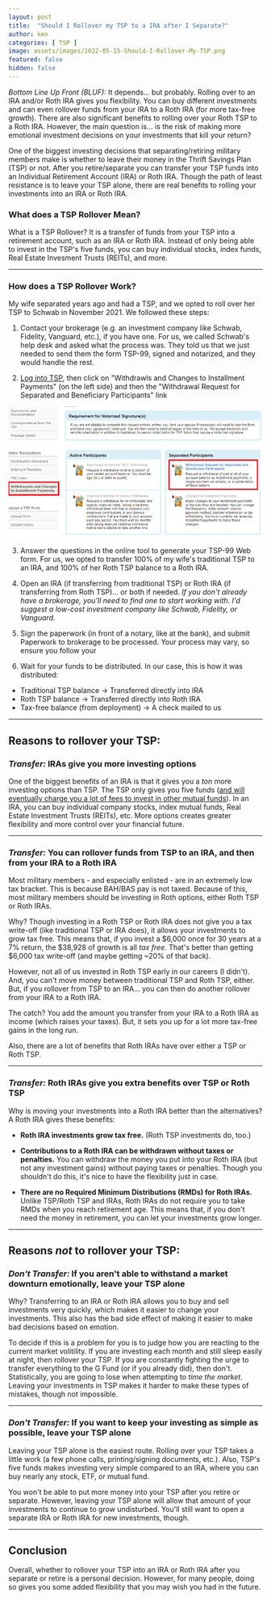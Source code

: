 ```yaml
---
layout: post
title:  "Should I Rollover my TSP to a IRA after I Separate?"
author: ken
categories: [ TSP ]
image: assets/images/2022-05-15-Should-I-Rollover-My-TSP.png
featured: false
hidden: false
---
```


*Bottom Line Up Front (BLUF):* It depends... but probably.  Rolling over to an IRA and/or Roth IRA gives you flexibility.  You can buy different investments and can even rollover funds from your IRA to a Roth IRA (for more tax-free growth).  There are also significant benefits to rolling over your Roth TSP to a Roth IRA.  However, the main question is... is the risk of making more emotional investment decisions on your investments that kill your return? 

One of the biggest investing decisions that separating/retiring military members make is whether to leave their money in the Thrift Savings Plan (TSP) or not.  After you retire/separate you can transfer your TSP funds into an Individual Retirement Account (IRA) or Roth IRA.  Though the path of least resistance is to leave your TSP alone, there are real benefits to rolling your investments into an IRA or Roth IRA.

### What does a TSP Rollover Mean?

What is a TSP Rollover?  It is a transfer of funds from your TSP into a retirement account, such as an IRA or Roth IRA.  Instead of only being able to invest in the TSP's five funds, you can buy individual stocks, index funds, Real Estate Invesment Trusts (REITs), and more.  

--------

### How does a TSP Rollover Work?

My wife separated years ago and had a TSP, and we opted to roll over her TSP to Schwab in November 2021.  We followed these steps:

1. Contact your brokerage (e.g. an investment company like Schwab, Fidelity, Vanguard, etc.), if you have one.  For us, we called Schwab's help desk and asked what the process was.  They told us that we just needed to send them the form TSP-99, signed and notarized, and they would handle the rest.

2. [Log into TSP](https://www.tsp.gov/), then click on "Withdrawls and Changes to Installment Payments" (on the left side) and then the "Withdrawal Request for Separated and Beneficiary Participants" link 

![TSP Withdrawal](../assets/images/2022-05-15-TSP-Rollover.png)

3. Answer the questions in the online tool to generate your TSP-99 Web form.  For us, we opted to transfer 100% of my wife's traditional TSP to an IRA, and 100% of her Roth TSP balance to a Roth IRA.

4. Open an IRA (if transferring from traditional TSP) or Roth IRA (if transferring from Roth TSP)... or both if needed.  _If you don't already have a brokerage, you'll need to find one to start working with.  I'd suggest a low-cost investment company like Schwab, Fidelity, or Vanguard._

5. Sign the paperwork (in front of a notary, like at the bank), and submit Paperwork to brokerage to be processed.  Your process may vary, so ensure you follow your 

6. Wait for your funds to be distributed.  In our case, this is how it was distributed:
- Traditional TSP balance -> Transferred directly into IRA
- Roth TSP balance -> Transferred directly into Roth IRA
- Tax-free balance (from deployment) -> A check mailed to us

---------

## Reasons to rollover your TSP:

### _Transfer:_ IRAs give you more investing options

One of the biggest benefits of an IRA is that it gives you a _ton_ more investing options than TSP.  The TSP only gives you five funds ([and will eventually charge you a lot of fees to invest in other mutual funds](https://www.militaryinvestor.org/TSP-New-Mutual-Funds/)).  In an IRA, you can buy individual company stocks, index mutual funds, Real Estate Investment Trusts (REITs), etc.  More options creates greater flexibility and more control over your financial future.

----------

### _Transfer:_ You can rollover funds from TSP to an IRA, and then from your IRA to a Roth IRA

Most military members - and especially enlisted - are in an extremely low tax bracket.  This is because BAH/BAS pay is not taxed.  Because of this, most military members should be investing in Roth options, either Roth TSP or Roth IRAs.

Why?  Though investing in a Roth TSP or Roth IRA does not give you a tax write-off (like traditional TSP or IRA does), it allows your investments to grow tax free.  This means that, if you invest a $6,000 once for 30 years at a 7% return, the $38,928 of growth is all _tax free_.  That's better than getting $6,000 tax write-off (and maybe getting ~20% of that back).  

However, not all of us invested in Roth TSP early in our careers (I didn't).  And, you can't move money between traditional TSP and Roth TSP, either.  But, if you rollover from TSP to an IRA... you can then do another rollover from your IRA to a Roth IRA.

The catch?  You add the amount you transfer from your IRA to a Roth IRA as income (which raises your taxes).  But, it sets you up for a lot more tax-free gains in the long run.

Also, there are a lot of benefits that Roth IRAs have over either a TSP or Roth TSP.

----------

### _Transfer:_ Roth IRAs give you extra benefits over TSP or Roth TSP

Why is moving your investments into a Roth IRA better than the alternatives?  A Roth IRA gives these benefits:

- **Roth IRA investments grow tax free.**  (Roth TSP investments do, too.)

- **Contributions to a Roth IRA can be withdrawn without taxes or penalties.**  You can withdraw the money you put into your Roth IRA (but not any investment gains) without paying taxes or penalties.  Though you shouldn't do this, it's nice to have the flexibility just in case.

- **There are no Required Minimum Distributions (RMDs) for Roth IRAs.**  Unlike TSP/Roth TSP and IRAs, Roth IRAs do not require you to take RMDs when you reach retirement age.  This means that, if you don't need the money in retirement, you can let your investments grow longer.   

-------

## Reasons _not_ to rollover your TSP:

### _Don't Transfer:_ If you aren't able to withstand a market downturn emotionally, leave your TSP alone

Why?  Transferring to an IRA or Roth IRA allows you to buy and sell investments very quickly, which makes it easier to change your investments.  This also has the bad side effect of making it easier to make bad decisions based on emotion.

To decide if this is a problem for you is to judge how you are reacting to the current market volitility.  If you are investing each month and still sleep easily at night, then rollover your TSP.  If you are constantly fighting the urge to transfer everything to the G Fund (or if you already did), then don't.  Statistically, you are going to lose when attempting to _time the market_.  Leaving your investments in TSP makes it harder to make these types of mistakes, though not impossible.  

--------

### _Don't Transfer:_ If you want to keep your investing as simple as possible, leave your TSP alone

Leaving your TSP alone is the easiest route.  Rolling over your TSP takes a little work (a few phone calls, printing/signing documents, etc.).  Also, TSP's five funds makes investing very simple compared to an IRA, where you can buy nearly any stock, ETF, or mutual fund.  

You won't be able to put more money into your TSP after you retire or separate.  However, leaving your TSP alone will allow that amount of your investments to continue to grow undisturbed.  You'll still want to open a separate IRA or Roth IRA for new investments, though.

-----------------------

## Conclusion

Overall, whether to rollover your TSP into an IRA or Roth IRA after you separate or retire is a personal decision.  However, for many people, doing so gives you some added flexibility that you may wish you had in the future.  